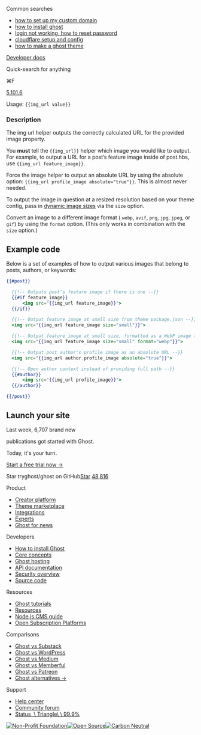 Common searches

- [how to set up my custom domain](https://ghost.org/help/using-custom-domains/)
- [how to install ghost](https://ghost.org/docs/install/)
- [login not working, how to reset password](https://ghost.org/help/how-do-i-reset-my-password/)
- [cloudflare setup and config](https://ghost.org/help/cloudflare-domain-setup/)
- [how to make a ghost theme](https://ghost.org/docs/themes/)

[Developer docs](https://ghost.org/docs/)

Quick-search for anything

⌘F

[5.101.6](https://github.com/tryghost/ghost/)

Usage: `{{img_url value}}`

### Description

The img url helper outputs the correctly calculated URL for the provided image property.

You **must** tell the `{{img_url}}` helper which image you would like to output. For example, to output a URL for a post’s feature image inside of post.hbs, use `{{img_url feature_image}}`.

Force the image helper to output an absolute URL by using the absolute option: `{{img_url profile_image absolute="true"}}`. This is almost never needed.

To output the image in question at a resized resolution based on your theme config, pass in [dynamic image sizes](https://ghost.org/docs/themes/responsive-images/) via the `size` option.

Convert an image to a different image format ( `webp`, `avif`, `png`, `jpg`, `jpeg`, or `gif`) by using the `format` option. (This only works in combination with the `size` option.)

## Example code

Below is a set of examples of how to output various images that belong to posts, authors, or keywords:

```handlebars
{{#post}}

  {{!-- Outputs post's feature image if there is one --}}
  {{#if feature_image}}
      <img src="{{img_url feature_image}}">
  {{/if}}

  {{!-- Output feature image at small size from theme package.json --}}
  <img src="{{img_url feature_image size="small"}}">

  {{!-- Output feature image at small size, formatted as a WebP image (size is required) --}}
  <img src="{{img_url feature_image size="small" format="webp"}}">

  {{!-- Output post author's profile image as an absolute URL --}}
  <img src="{{img_url author.profile_image absolute="true"}}">

  {{!-- Open author context instead of providing full path --}}
  {{#author}}
      <img src="{{img_url profile_image}}">
  {{/author}}

{{/post}}

```

## Launch your site

Last week, 6,707 brand new

publications got started with Ghost.

Today, it's your turn.

[Start a free trial now →](https://account.ghost.org/signup/)

Star tryghost/ghost on GitHub[Star](https://github.com/tryghost/ghost) [48,816](https://github.com/tryghost/ghost/stargazers)

Product

- [Creator platform](https://ghost.org/)
- [Theme marketplace](https://ghost.org/marketplace/)
- [Integrations](https://ghost.org/integrations/)
- [Experts](https://ghost.org/experts/)
- [Ghost for news](https://ghost.org/news/)

Developers

- [How to install Ghost](https://ghost.org/docs/install/)
- [Core concepts](https://ghost.org/docs/)
- [Ghost hosting](https://ghost.org/pricing/)
- [API documentation](https://ghost.org/docs/content-api/)
- [Security overview](https://ghost.org/docs/security/)
- [Source code](https://github.com/TryGhost/Ghost)

Resources

- [Ghost tutorials](https://ghost.org/tutorials/)
- [Resources](https://ghost.org/resources/)
- [Node.js CMS guide](https://nodecms.guide/)
- [Open Subscription Platforms](https://opensubscriptionplatforms.com/)

Comparisons

- [Ghost vs Substack](https://ghost.org/vs/substack/)
- [Ghost vs WordPress](https://ghost.org/vs/wordpress/)
- [Ghost vs Medium](https://ghost.org/vs/medium/)
- [Ghost vs Memberful](https://ghost.org/vs/memberful/)
- [Ghost vs Patreon](https://ghost.org/vs/patreon/)
- [Ghost alternatives →](https://ghost.org/alternatives/)

Support

- [Help center](https://ghost.org/help/)
- [Community forum](https://forum.ghost.org/)
- [Status  \\
Triangle\\
\\
99.9%](https://status.ghost.org/)

[![Non-Profit Foundation](https://ghost.org/images/logos/indie.svg)](https://ghost.org/about/)[![Open Source](https://ghost.org/images/logos/opensource.svg)](https://github.com/tryghost)[![Carbon Neutral](https://ghost.org/images/logos/carbonneutral.svg)](https://climate.stripe.com/6MNofu)